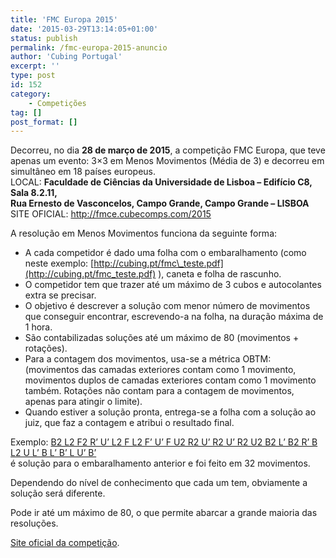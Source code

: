 ```yaml
---
title: 'FMC Europa 2015'
date: '2015-03-29T13:14:05+01:00'
status: publish
permalink: /fmc-europa-2015-anuncio
author: 'Cubing Portugal'
excerpt: ''
type: post
id: 152
category:
    - Competições
tag: []
post_format: []
---
```

Decorreu, no dia **28 de março de 2015**, a competição FMC Europa, que teve apenas um evento: 3×3 em Menos Movimentos (Média de 3) e decorreu em simultâneo em 18 países europeus.  
LOCAL: **Faculdade de Ciências da Universidade de Lisboa – Edifício C8, Sala 8.2.11,**   
**Rua Ernesto de Vasconcelos, Campo Grande, Campo Grande – LISBOA**  
SITE OFICIAL: [http://fmce.cubecomps.com/2015 ](http://fmce.cubecomps.com/2015)

A resolução em Menos Movimentos funciona da seguinte forma:

- A cada competidor é dado uma folha com o embaralhamento (como neste exemplo: [http://cubing.pt/fmc\_teste.pdf](http://cubing.pt/fmc_teste.pdf) ), caneta e folha de rascunho.
- O competidor tem que trazer até um máximo de 3 cubos e autocolantes extra se precisar.
- O objetivo é descrever a solução com menor número de movimentos que conseguir encontrar, escrevendo-a na folha, na duração máxima de 1 hora.
- São contabilizadas soluções até um máximo de 80 (movimentos + rotações).
- Para a contagem dos movimentos, usa-se a métrica OBTM: (movimentos das camadas exteriores contam como 1 movimento, movimentos duplos de camadas exteriores contam como 1 movimento também. Rotações não contam para a contagem de movimentos, apenas para atingir o limite).
- Quando estiver a solução pronta, entrega-se a folha com a solução ao juiz, que faz a contagem e atribui o resultado final.

Exemplo: [B2 L2 F2 R’ U’ L2 F L2 F’ U’ F U2 R2 U’ R2 U’ R2 U2 B2 L’ B2 R’ B L2 U L’ B L’ B’ L U’ B’](http://alg.cubing.net/?alg=B2_L2_F2_R-_U-_L2_F_L2_F-_U-_F_U2_R2_U-_R2_U-_R2_U2_B2_L-_B2_R-_B_L2_U_L-_B_L-_B-_L_U-_B-&setup=U-_R2_L-_B_R_D2_B-_L_U2_R-_B-_L_D2_R2_L_F2_R- "B2 L2 F2 R' U' L2 F L2 F' U' F U2 R2 U' R2 U' R2 U2 B2 L' B2 R' B L2 U L' B L' B' L U' B'")  
é solução para o embaralhamento anterior e foi feito em 32 movimentos.

Dependendo do nível de conhecimento que cada um tem, obviamente a solução será diferente.

Pode ir até um máximo de 80, o que permite abarcar a grande maioria das resoluções.

[Site oficial da competição](http://fmce.cubecomps.com/2015).